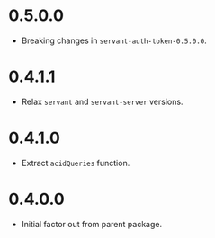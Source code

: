 0.5.0.0
=======

* Breaking changes in `servant-auth-token-0.5.0.0`.

0.4.1.1
=======

* Relax `servant` and `servant-server` versions.

0.4.1.0
=======

* Extract `acidQueries` function.

0.4.0.0
=======

* Initial factor out from parent package.
